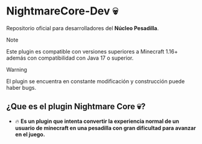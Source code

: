 # NightmareCore-Dev 💀
Repositorio oficial para desarrolladores del **Núcleo Pesadilla**.

> [!NOTE]  
> Este plugin es compatible con versiones superiores a Minecraft 1.16+ además con compatibilidad con Java 17 o superior.

> [!WARNING]  
> El plugin se encuentra en constante modificación y construcción puede haber bugs.

## ¿Que es el plugin Nightmare Core 💀?

- 🔥 **Es un plugin que intenta convertir la experiencia normal de un usuario de minecraft en una pesadilla con gran dificultad para avanzar en el juego.**
